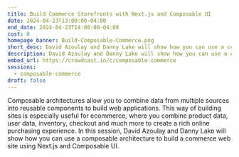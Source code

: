 ```yaml
---
title: Build Commerce Storefronts with Next.js and Composable UI
date: 2024-04-23T13:00:00-04:00
end_date: 2024-04-23T14:00:00-04:00
cost: 0
homepage_banner: Build-Composable-Commerce.png
short_desc: David Azoulay and Danny Lake will show how you can use a composable architecture to build a commerce web site using Next.js and Composable UI.
description: David Azoulay and Danny Lake will show how you can use a composable architecture to build a commerce web site using Next.js and Composable UI.
embed_url: https://crowdcast.io/c/composable-commerce
sessions:
  - composable-commerce
draft: false
---
```


Composable architectures allow you to combine data from multiple sources into reusable components to build web applications. This way of building sites is especially useful for ecommerce, where you combine product data, user data, inventory, checkout and much more to create a rich online purchasing experience. In this session, David Azoulay and Danny Lake will show how you can use a composable architecture to build a commerce web site using Next.js and Composable UI.